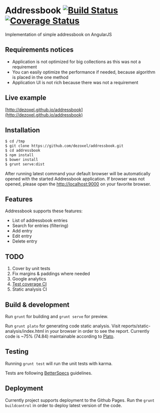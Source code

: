# Addressbook [![Build Status][travis-image]][travis-url] [![Coverage Status][coveralls-image]][coveralls-url]
Implementation of simple addressbook on AngularJS

## Requirements notices
- Application is not optimized for big collections as this was not a requirement
- You can easily optimize the performance if needed, because algorithm is placed in the one method
- Application UI is not rich because there was not a requirement

## Live example
[http://dezoxel.github.io/addressbook](http://dezoxel.github.io/addressbook)

## Installation
```bash
$ cd /tmp
$ git clone https://github.com/dezoxel/addressbook.git
$ cd addressbook
$ npm install
$ bower install
$ grunt serve:dist
```

After running latest command your default browser will be automatically opened with the started Addressbook application.
If browser was not opened, please open the [http://localhost:9000](http://localhost:9000) on your favorite browser.

## Features

Addressbook supports these features:
- List of addressbook entries
- Search for entries (filtering)
- Add entry
- Edit entry
- Delete entry

## TODO
1. Cover by unit tests
2. Fix margins & paddings where needed
3. Google analytics
4. [Test coverage CI](https://coveralls.io/)
5. Static analysis CI


## Build & development

Run `grunt` for building and `grunt serve` for preview.

Run `grunt plato` for generating code static analysis. Visit reports/static-analysis/index.html in your browser in order
to see the report. Currently code is ~75% (74.84) maintainable according to [Plato](https://www.npmjs.com/package/plato).

## Testing

Running `grunt test` will run the unit tests with karma.

Tests are following [BetterSpecs](http://betterspecs.org/) guidelines.

## Deployment

Currently project supports deployment to the Github Pages. Run the `grunt buildcontrol` in order to deploy latest
version of the code.

[travis-image]: https://travis-ci.org/dezoxel/addressbook.png?branch=master
[travis-url]: https://travis-ci.org/dezoxel/addressbook
[coveralls-image]: https://coveralls.io/repos/dezoxel/addressbook/badge.svg
[coveralls-url]: https://coveralls.io/r/dezoxel/addressbook